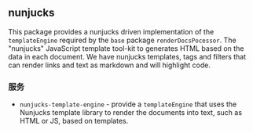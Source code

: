 
## nunjucks

This package provides a nunjucks driven implementation of the `templateEngine` required by the
`base` package `renderDocsPocessor`. The "nunjucks" JavaScript template tool-kit to generates HTML
based on the data in each document. We have nunjucks templates, tags and filters that
can render links and text as markdown and will highlight code.

### 服务

* `nunjucks-template-engine` - provide a `templateEngine` that uses the Nunjucks template library to render the documents into text, such as HTML or JS, based on templates.
